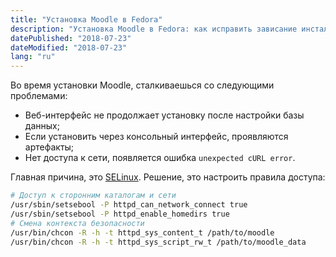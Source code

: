 ```yaml
---
title: "Установка Moodle в Fedora"
description: "Установка Moodle в Fedora: как исправить зависание инсталлятора и cURL error из-за SELinux. Правильные setsebool и chcon для доступа к сети и каталогам."
datePublished: "2018-07-23"
dateModified: "2018-07-23"
lang: "ru"
---
```


Во время установки Moodle, сталкиваешься со следующими проблемами:

- Веб-интерфейс не продолжает установку после настройки базы данных;
- Если установить через консольный интерфейс, проявляются артефакты;
- Нет доступа к сети, появляется ошибка `unexpected cURL error`.

Главная причина, это [SELinux](https://en.wikipedia.org/wiki/Security-Enhanced_Linux). Решение, это настроить правила доступа:

```bash
# Доступ к сторонним каталогам и сети
/usr/sbin/setsebool -P httpd_can_network_connect true
/usr/sbin/setsebool -P httpd_enable_homedirs true
# Смена контекста безопасности
/usr/bin/chcon -R -h -t httpd_sys_content_t /path/to/moodle
/usr/bin/chcon -R -h -t httpd_sys_script_rw_t /path/to/moodle_data
```
